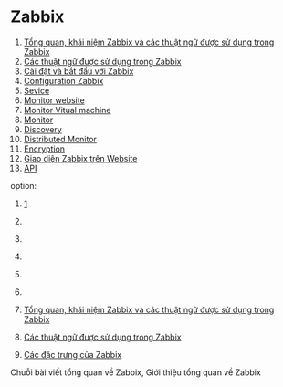 # Zabbix
1. [Tổng quan, khái niệm Zabbix và các thuật ngữ được sử dụng trong Zabbix](Zabbix/overview1.md)
1. [Các thuật ngữ được sử dụng trong Zabbix](Zabbix/overview.md)
2. [Cài đặt và bắt đầu với Zabbix](Zabbix/setup.md)
2. [Configuration Zabbix]()
2. [Sevice]()
2. [Monitor website]()
2. [Monitor Vitual machine]()
2. [Monitor ]()
2. [Discovery]()
2. [Distributed Monitor]()
2. [Encryption]()
2. [Giao diện Zabbix trên Website]()
2. [API]()

option:

1. [1](Zabbix/test.md)
2. []()
2. []()
2. []()
2. []()
2. []()


1. [Tổng quan, khái niệm Zabbix và các thuật ngữ được sử dụng trong Zabbix](Zabbix/overview1.md)
1. [Các thuật ngữ được sử dụng trong Zabbix](Zabbix/overview.md)
2. [Các đặc trưng của Zabbix](Zabbix/features.md)

Chuỗi bài viết tổng quan về Zabbix, Giới thiệu tổng quan về Zabbix

